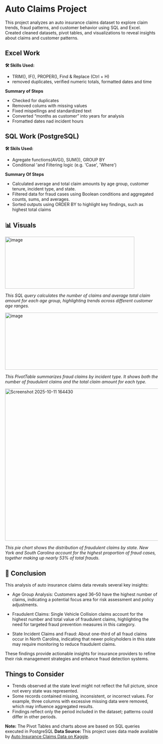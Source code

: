 # Auto Claims Project
This project analyzes an auto insurance claims dataset to explore claim trends, fraud patterns, and customer behavior using SQL and Excel.
Created cleaned datasets, pivot tables, and visualizations to reveal insights about claims and customer patterns.

## Excel Work
**🛠  Skills Used:**
  * TRIM(), IF(), PROPER(), Find & Replace (Ctrl + H)
  * removed duplicates, verified numeric totals, formatted dates and time

**Summary of Steps**
  * Checked for duplicates
  * Removed colums with missing values
  * Fixed mispellings and standardized text
  * Converted “months as customer” into years for analysis
  * Fromatted dates nad incident hours

## SQL Work (PostgreSQL)
**🛠  Skils Used:**
 * Agregate functions(AVG(), SUM()), GROUP BY
 * Conditional 'and Filtering logic (e.g. 'Case', 'Where')

**Summary Of Steps**
 * Calculated average and total claim amounts by age group, customer tenure, incident type, and state.
 * Filtered data for fraud cases using Boolean conditions and aggregated counts, sums, and averages.
 * Sorted outputs using ORDER BY to highlight key findings, such as highest total claims

## 📊 Visuals

<img width="426" height="171" alt="image" src="https://github.com/user-attachments/assets/9e66bf21-a1f6-4db4-b0fc-3a0f114e1bd4" />

*This SQL query calculates the number of claims and average total claim amount for each age group, highlighting trends across different customer age ranges.*


<img width="563" height="188" alt="image" src="https://github.com/user-attachments/assets/c42115c9-e468-47f4-8186-6d753b2ae6ec" />

*This PivotTable summarizes fraud claims by incident type. It shows both the number of fraudulent claims and the total claim amount for each type.*



<img width="630" height="501" alt="Screenshot 2025-10-11 164430" src="https://github.com/user-attachments/assets/2c8d6fe9-2525-416d-b1fb-fb88f84f52ea" />

*This pie chart shows the distribution of fraudulent claims by state. New York and South Carolina account for the highest proportion of fraud cases, together making up nearly 53% of total frauds.*



## 📝 Conclusion

This analysis of auto insurance claims data reveals several key insights:

  * Age Group Analysis: Customers aged 36–50 have the highest number of claims, indicating a potential focus area for risk assessment and policy adjustments.

  * Fraudulent Claims: Single Vehicle Collision claims account for the highest number and total value of fraudulent claims, highlighting the need for targeted fraud prevention measures in this category.
 
  * State Incident Claims and Fraud: About one-third of all fraud claims occur in North Carolina, indicating that newer policyholders in this state may require monitoring to reduce fraudulent claims.

These findings provide actionable insights for insurance providers to refine their risk management strategies and enhance fraud detection systems.

## Things to Consider 
 * Trends observed at the state level might not reflect the full picture, since not every state was represented.
 * Some records contained missing, inconsistent, or incorrect values. For example, three columns with excessive missing data were removed, which may influence aggregated results.
 * Findings reflect only the period included in the dataset; patterns could differ in other periods.


**Note:** The Pivot Tables and charts above are based on SQL queries executed in PostgreSQL
**Data Source:** This project uses data made available by [Auto Insurance Claims Data on Kaggle](https://www.kaggle.com/datasets/buntyshah/auto-insurance-claims-data).



